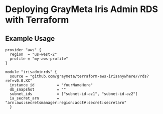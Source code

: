 # Deploying GrayMeta Iris Admin RDS with Terraform

## Example Usage

```
provider "aws" {
  region  = "us-west-2"
  profile = "my-aws-profile"
}

module "irisadminrds" {
  source = "github.com/graymeta/terraform-aws-irisanywhere//rds?ref=v0.0.XX"
  instance_id          = "YourNameHere"
  db_snapshot          = ""
  subnet_ids           = ["subnet-id-az1", "subnet-id-az2"]
  ia_secret_arn        = "arn:aws:secretsmanager:region:acct#:secret:secretarn"
  }

  ```